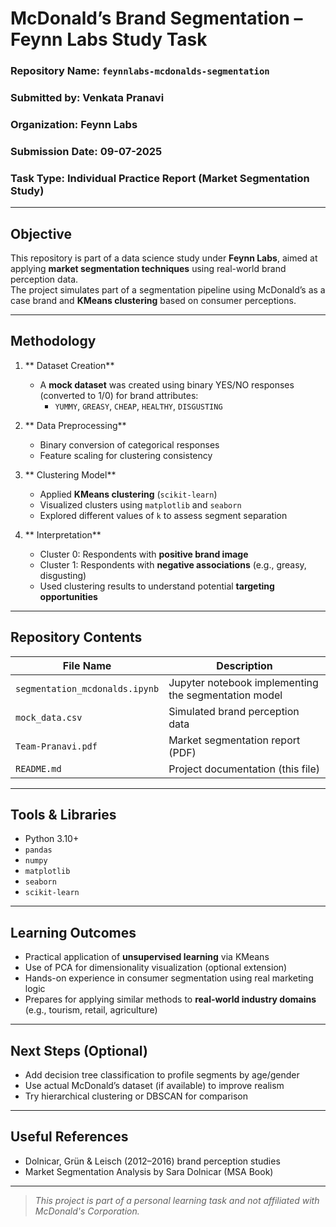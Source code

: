 # McDonald’s Brand Segmentation – Feynn Labs Study Task

###  Repository Name: `feynnlabs-mcdonalds-segmentation`  
###  Submitted by: Venkata Pranavi  
###  Organization: Feynn Labs  
###  Submission Date: 09-07-2025  
###  Task Type: Individual Practice Report (Market Segmentation Study)

---

##  Objective

This repository is part of a data science study under **Feynn Labs**, aimed at applying **market segmentation techniques** using real-world brand perception data.  
The project simulates part of a segmentation pipeline using McDonald’s as a case brand and **KMeans clustering** based on consumer perceptions.

---

##  Methodology

1. ** Dataset Creation**
   - A **mock dataset** was created using binary YES/NO responses (converted to 1/0) for brand attributes:
     - `YUMMY`, `GREASY`, `CHEAP`, `HEALTHY`, `DISGUSTING`
   
2. ** Data Preprocessing**
   - Binary conversion of categorical responses
   - Feature scaling for clustering consistency

3. ** Clustering Model**
   - Applied **KMeans clustering** (`scikit-learn`)
   - Visualized clusters using `matplotlib` and `seaborn`
   - Explored different values of `k` to assess segment separation

4. ** Interpretation**
   - Cluster 0: Respondents with **positive brand image**
   - Cluster 1: Respondents with **negative associations** (e.g., greasy, disgusting)
   - Used clustering results to understand potential **targeting opportunities**

---

##  Repository Contents

| File Name                    | Description                                      |
|-----------------------------|--------------------------------------------------|
| `segmentation_mcdonalds.ipynb` | Jupyter notebook implementing the segmentation model |
| `mock_data.csv`             | Simulated brand perception data                  |
| `Team-Pranavi.pdf`          | Market segmentation report (PDF)                 |
| `README.md`                 | Project documentation (this file)                |

---

##  Tools & Libraries

- Python 3.10+
- `pandas`
- `numpy`
- `matplotlib`
- `seaborn`
- `scikit-learn`

---

##  Learning Outcomes

- Practical application of **unsupervised learning** via KMeans
- Use of PCA for dimensionality visualization (optional extension)
- Hands-on experience in consumer segmentation using real marketing logic
- Prepares for applying similar methods to **real-world industry domains** (e.g., tourism, retail, agriculture)

---

##  Next Steps (Optional)

- Add decision tree classification to profile segments by age/gender
- Use actual McDonald’s dataset (if available) to improve realism
- Try hierarchical clustering or DBSCAN for comparison

---

##  Useful References

- Dolnicar, Grün & Leisch (2012–2016) brand perception studies
- Market Segmentation Analysis by Sara Dolnicar (MSA Book)

---

> *This project is part of a personal learning task and not affiliated with McDonald's Corporation.*
